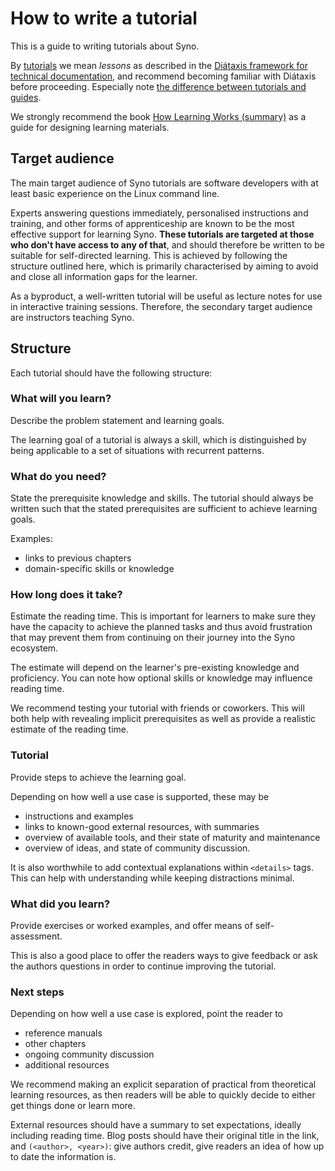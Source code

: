 # How to write a tutorial

This is a guide to writing tutorials about Syno.

By [tutorials][diataxis_tutorials] we mean *lessons* as described in the [Diátaxis framework for technical documentation][diataxis], and recommend becoming familiar with Diátaxis before proceeding.
Especially note [the difference between tutorials and guides][diataxis_tut_vs_howto].

We strongly recommend the book [How Learning Works (summary)][how_learning_works] as a guide for designing learning materials.

[diataxis]: https://diataxis.fr/
[diataxis_tutorials]: https://diataxis.fr/tutorials/
[diataxis_tut_vs_howto]: https://diataxis.fr/tutorials-how-to/
[how_learning_works]: https://www.lesswrong.com/posts/mAdMkFqWzbJRB544m/book-review-how-learning-works

## Target audience

The main target audience of Syno tutorials are software developers with at least basic experience on the Linux command line.

Experts answering questions immediately, personalised instructions and training, and other forms of apprenticeship are known to be the most effective support for learning Syno.
**These tutorials are targeted at those who don't have access to any of that**, and should therefore be written to be suitable for self-directed learning.
This is achieved by following the structure outlined here, which is primarily characterised by aiming to avoid and close all information gaps for the learner.

As a byproduct, a well-written tutorial will be useful as lecture notes for use in interactive training sessions.
Therefore, the secondary target audience are instructors teaching Syno.

## Structure

Each tutorial should have the following structure:

### What will you learn?

Describe the problem statement and learning goals.

The learning goal of a tutorial is always a skill, which is distinguished by being applicable to a set of situations with recurrent patterns.

### What do you need?

State the prerequisite knowledge and skills.
The tutorial should always be written such that the stated prerequisites are sufficient to achieve learning goals.

Examples:

- links to previous chapters
- domain-specific skills or knowledge

### How long does it take?

Estimate the reading time.
This is important for learners to make sure they have the capacity to achieve the planned tasks and thus avoid frustration that may prevent them from continuing on their journey into the Syno ecosystem.

The estimate will depend on the learner's pre-existing knowledge and proficiency.
You can note how optional skills or knowledge may influence reading time.

We recommend testing your tutorial with friends or coworkers.
This will both help with revealing implicit prerequisites as well as provide a realistic estimate of the reading time.

### Tutorial

Provide steps to achieve the learning goal.

Depending on how well a use case is supported, these may be

- instructions and examples
- links to known-good external resources, with summaries
- overview of available tools, and their state of maturity and maintenance
- overview of ideas, and state of community discussion.

It is also worthwhile to add contextual explanations within `<details>` tags.
This can help with understanding while keeping distractions minimal.

### What did you learn?

Provide exercises or worked examples, and offer means of self-assessment.

This is also a good place to offer the readers ways to give feedback or ask the authors questions in order to continue improving the tutorial.

### Next steps

Depending on how well a use case is explored, point the reader to

- reference manuals
- other chapters
- ongoing community discussion
- additional resources

We recommend making an explicit separation of practical from theoretical learning resources, as then readers will be able to quickly decide to either get things done or learn more.

External resources should have a summary to set expectations, ideally including reading time.
Blog posts should have their original title in the link, and `(<author>, <year>)`: give authors credit, give readers an idea of how up to date the information is.
